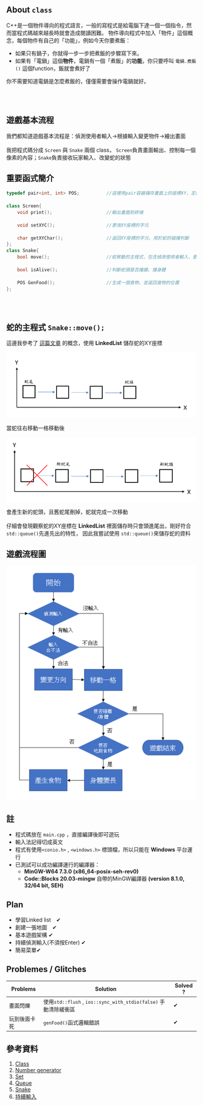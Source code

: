 ## About `class`
C++是一個物件導向的程式語言，一般的寫程式是給電腦下達一個一個指令，然而當程式碼越來越長時就會造成閱讀困難。
物件導向程式中加入「物件」這個概念，每個物件有自己的「功能」，例如今天你要煮飯：
+ 如果只有鍋子，你就得一步一步把煮飯的步驟寫下來。
+ 如果有「電鍋」這個**物件**，電鍋有一個「煮飯」的**功能**，你只要呼叫 `電鍋.煮飯()` 這個function，飯就會煮好了

你不需要知道電鍋是怎麼煮飯的，僅僅需要會操作電鍋就好。

<br><br/>
## 遊戲基本流程
我們都知道遊戲基本流程是：偵測使用者輸入→根據輸入變更物件→繪出畫面
<br><br/>
我把程式碼分成 `Screen` 與 `Snake` 兩個 class，
`Screen`負責畫面輸出、控制每一個像素的內容；`Snake`負責接收玩家輸入、改變蛇的狀態

## 重要函式簡介
```cpp
typedef pair<int, int> POS;          //這裡用pair容器儲存畫面上的座標XY，定義為POS

class Screen{
    void print();                    //輸出畫面到終端

    void setXYC();                   //更改XY座標的字元

    char getXYChar();                //返回XY座標的字元，用於蛇的碰撞判斷
};
class Snake{
    bool move();                     //蛇移動的主程式，包含偵測使用者輸入、更改蛇的位置

    bool isAlive();                  //判斷蛇頭是否撞牆、撞身體

    POS GenFood();                   //生成一個食物，並返回食物的位置
};
```
<br><br/>


## 蛇的主程式 `Snake::move();`
這邊我參考了 [這篇文章](https://www.programmersought.com/article/92824465319/) 的概念，使用 **LinkedList** 儲存蛇的XY座標

![1](https://github.com/SoySauceGGD/greedy-snake/blob/main/Pictures/1.PNG?raw=true)

當蛇往右移動一格移動後

![2](https://github.com/SoySauceGGD/greedy-snake/blob/main/Pictures/2.PNG?raw=true)

會產生新的蛇頭，且舊蛇尾刪掉，蛇就完成一次移動
<br><br/>
仔細會發現觀察蛇的XY座標在 **LinkedList** 裡面儲存時只會頭進尾出，剛好符合 `std::queue()`先進先出的特性，
因此我嘗試使用 `std::queue()`來儲存蛇的資料

## 遊戲流程圖

![3](https://github.com/SoySauceGGD/greedy-snake/blob/main/Pictures/3.PNG?raw=true)


## 註
+ 程式碼放在 `main.cpp` ，直接編譯後即可遊玩
+ 輸入法記得切成英文
+ 程式有使用`<conio.h>` , `<windows.h>` 標頭檔，所以只能在 **Windows** 平台運行
+ 已測試可以成功編譯運行的編譯器：
  + **MinGW-W64 7.3.0 (x86_64-posix-seh-rev0)**
  + **Code::Blocks 20.03-mingw** 自帶的MinGW編譯器 **(version 8.1.0, 32/64 bit, SEH)**


## Plan
+ 學習Linked list　✔
+ 創建一張地圖　✔
+ 基本遊戲架構 ✔
+ 持續偵測輸入(不須按Enter) ✔
+ 簡易菜單✔


## Problemes / Glitches
| Problems | Solution | Solved ? |
| -------- | -------- | -------- |
| 畫面閃爍 | 使用`std::flush` , `ios::sync_with_stdio(false)` 手動清除緩衝區 | ✔ |
| 玩到後面卡死 | `genFood()`函式邏輯錯誤 | ✔ |


## 參考資料
1. [Class](https://ithelp.ithome.com.tw/articles/10230401)
1. [Number generator](https://blog.gtwang.org/programming/cpp-random-number-generator-and-probability-distribution-tutorial/)
1. [Set](http://c.biancheng.net/view/538.html)
1. [Queue](https://shengyu7697.github.io/std-queue/)
1. [Snake](https://www.programmersought.com/article/92824465319/)
1. [持續輸入](https://blog.csdn.net/gggg_ggg/article/details/45956719)
